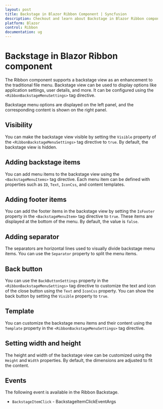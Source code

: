 ```yaml
---
layout: post
title: Backstage in Blazor Ribbon Component | Syncfusion
description: Checkout and learn about Backstage in Blazor Ribbon component in Blazor Server App and Blazor WebAssembly App.
platform: Blazor
control: Ribbon
documentation: ug
---
```


# Backstage in Blazor Ribbon component

The Ribbon component supports a backstage view as an enhancement to the traditional file menu. Backstage view can be used to display options like application settings, user details, and more. It can be configured using the `<RibbonBackstageMenuSettings>` tag directive.

Backstage menu options are displayed on the left panel, and the corresponding content is shown on the right panel.

## Visibility

You can make the backstage view visible by setting the `Visible` property of the `<RibbonBackstageMenuSettings>` tag directive to `true`. By default, the backstage view is hidden.

## Adding backstage items

You can add menu items to the backstage view using the `<BackstageMenuItems>` tag directive. Each menu item can be defined with properties such as `ID`, `Text`, `IconCss`, and content templates.

## Adding footer items

You can add the footer items in the backstage view by setting the `IsFooter` property in the `<BackstageMenuItem>` tag directive to `true`. These items are displayed at the bottom of the menu. By default, the value is `false`.

## Adding separator

The separators are horizontal lines used to visually divide backstage menu items. You can use the `Separator` property to split the menu items.

## Back button

You can use the `BackButtonSettings` property in the `<RibbonBackstageMenuSettings>` tag directive to customize the text and icon of the close button using the `Text` and `IconCss` property. You can show the back button by setting the `Visible` property to `true`.

## Template

You can customize the backstage menu items and their content using the `Template` property in the `<RibbonBackstageMenuSettings>` tag directive.

## Setting width and height

The height and width of the backstage view can be customized using the `Height` and `Width` properties. By default, the dimensions are adjusted to fit the content.

## Events

The following event is available in the Ribbon Backstage.

* `BackstageItemClick` - BackstageItemClickEventArgs
